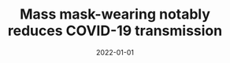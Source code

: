 ---
title: "Mass mask-wearing notably reduces COVID-19 transmission"
collection: publications
category: publications
permalink: /publication/2022-01-01-mass-mask
excerpt: 'This paper demonstrates the effectiveness of mass mask-wearing in reducing COVID-19 transmission.'
date: 2022-01-01
venue: 'PNAS'
paperurl: 'http://academicpages.github.io/files/mass_mask_2022.pdf'
citation: 'Leech G, Rogers-Smith C, Sandbrink JB, Snodin B, Zinkov R, Rader B, Brownstein JS, Gal Y, Bhatt S, Sharma M, Mindermann S, Brauner JM, Aitchison L. (2022). &quot;Mass mask-wearing notably reduces COVID-19 transmission.&quot; <i>PNAS</i>.'
--- 